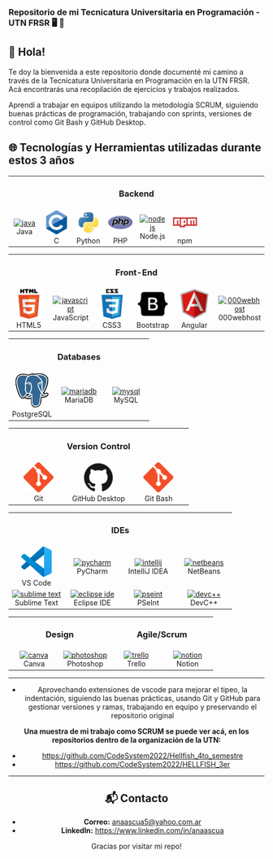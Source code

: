 ### Repositorio de mi Tecnicatura Universitaria en Programación - UTN FRSR 🖥️ 🚀 

## 👋 Hola!

Te doy la bienvenida a este repositorio donde documenté mi camino a través de la Tecnicatura Universitaria en Programación en la UTN FRSR. Acá encontrarás una recopilación de ejercicios y trabajos realizados.

Aprendí a trabajar en equipos utilizando la metodología SCRUM, siguiendo buenas prácticas de programación, trabajando con sprints, versiones de control como Git Bash y GitHub Desktop.

## 🌐 Tecnologías y Herramientas utilizadas durante estos 3 años


<center>

<table>
  <tr>
    <td colspan="8" align="center">
      <h3>Backend</h3>
    </td>
  </tr>
  <tr>
    <td align="center" width="12.5%">
      <a href="https://www.java.com" target="_blank" rel="noreferrer">
        <img src="https://cdn.icon-icons.com/icons2/2415/PNG/512/java_original_wordmark_logo_icon_146459.png" alt="java" width="60"/>
      </a>
      <br>Java
    </td>
    <td align="center" width="12.5%">
      <a href="https://www.cprogramming.com/" target="_blank" rel="noreferrer">
        <img src="https://raw.githubusercontent.com/devicons/devicon/master/icons/c/c-original.svg" alt="c" width="60"/>
      </a>
      <br>C
    </td>
    <td align="center" width="12.5%">
      <a href="https://www.python.org" target="_blank" rel="noreferrer">
        <img src="https://raw.githubusercontent.com/devicons/devicon/master/icons/python/python-original.svg" alt="python" width="60"/>
      </a>
      <br>Python
    </td>
    <td align="center" width="12.5%">
      <a href="https://www.php.net" target="_blank" rel="noreferrer">
        <img src="https://raw.githubusercontent.com/devicons/devicon/master/icons/php/php-original.svg" alt="php" width="60"/>
      </a>
      <br>PHP
    </td>
    <td align="center" width="12.5%">
      <a href="https://nodejs.org" target="_blank" rel="noreferrer">
        <img src="https://vistaran-tech.s3.ap-south-1.amazonaws.com/wp-content/uploads/2022/05/13104926/nodejs-logo.png" alt="nodejs" width="60"/>
      </a>
      <br>Node.js
    </td>
    <td align="center" width="12.5%">
      <a href="https://www.npmjs.com/" target="_blank" rel="noreferrer">
        <img src="https://raw.githubusercontent.com/devicons/devicon/master/icons/npm/npm-original-wordmark.svg" alt="npm" width="60"/>
      </a>
      <br>npm
    </td>
    <td align="center" width="12.5%">
      <!-- Placeholder for future backend technology -->
    </td>
    <td align="center" width="12.5%">
      <!-- Placeholder for future backend technology -->
    </td>
  </tr>
</table>





<table>
  <tr>
    <td colspan="6" align="center">
      <h3>Front-End</h3>
    </td>
  </tr>
  <tr>
    <td align="center" width="16.66%">
      <a href="https://www.w3schools.com/html/" target="_blank" rel="noreferrer">
        <img src="https://raw.githubusercontent.com/devicons/devicon/master/icons/html5/html5-original-wordmark.svg" alt="html5" width="60" height="60"/>
      </a>
      <br>HTML5
    </td>
    <td align="center" width="16.66%">
      <a href="https://www.javascript.com" target="_blank" rel="noreferrer">
        <img src="https://upload.wikimedia.org/wikipedia/commons/thumb/9/99/Unofficial_JavaScript_logo_2.svg/480px-Unofficial_JavaScript_logo_2.svg.png" alt="javascript" width="60" height="60"/>
      </a>
      <br>JavaScript
    </td>
    <td align="center" width="16.66%">
      <a href="https://www.w3schools.com/css/" target="_blank" rel="noreferrer">
        <img src="https://raw.githubusercontent.com/devicons/devicon/master/icons/css3/css3-original-wordmark.svg" alt="css3" width="60" height="60"/>
      </a>
      <br>CSS3
    </td>
    <td align="center" width="16.66%">
      <a href="https://getbootstrap.com/" target="_blank" rel="noreferrer">
        <img src="https://raw.githubusercontent.com/devicons/devicon/master/icons/bootstrap/bootstrap-plain.svg" alt="bootstrap" width="60" height="60"/>
      </a>
      <br>Bootstrap
    </td>
    <td align="center" width="16.66%">
      <a href="https://angular.io/" target="_blank" rel="noreferrer">
        <img src="https://raw.githubusercontent.com/devicons/devicon/master/icons/angularjs/angularjs-original.svg" alt="angular" width="60" height="60"/>
      </a>
      <br>Angular
    </td>
    <td align="center" width="16.66%">
      <a href="https://www.000webhost.com/" target="_blank" rel="noreferrer">
        <img src="https://ar.000webhost.com/static/default.000webhost.com/images/logo/400x400-red.png" alt="000webhost" width="60" height="60"/>
      </a>
      <br>000webhost
    </td>
  </tr>
</table>

<table>
  <tr>
    <td colspan="6" align="center">
      <h3>Databases</h3>
    </td>
  </tr>
  <tr>
    <td align="center" width="33.33%">
      <a href="https://www.postgresql.org/" target="_blank" rel="noreferrer">
        <img src="https://raw.githubusercontent.com/devicons/devicon/master/icons/postgresql/postgresql-original.svg" alt="postgresql" width="70" height="70"/>
      </a>
      <br>PostgreSQL
    </td>
    <td align="center" width="33.33%">
      <a href="https://mariadb.org/" target="_blank" rel="noreferrer">
        <img src="https://www.vectorlogo.zone/logos/mariadb/mariadb-icon.svg" alt="mariadb" width="70" height="70"/>
      </a>
      <br>MariaDB
    </td>
    <td align="center" width="33.33%">
      <a href="https://www.mysql.com/products/workbench/" target="_blank" rel="noreferrer">
        <img src="https://www.freepnglogos.com/uploads/logo-mysql-png/logo-mysql-mysql-logo-png-images-are-download-crazypng-21.png" alt="mysql" width="70" height="70"/>
      </a>
      <br>MySQL
    </td>
  </tr>
</table>


<!-- Tabla Version Control -->
<table>
  <tr>
    <td colspan="3" align="center">
      <h3>Version Control</h3>
    </td>
  </tr>
  <tr>
    <td align="center" width="33.33%">
      <a href="https://git-scm.com/" target="_blank" rel="noreferrer">
        <img src="https://raw.githubusercontent.com/devicons/devicon/master/icons/git/git-original.svg" alt="git" width="60"/>
      </a>
      <br>Git
    </td>
    <td align="center" width="33.33%">
      <a href="https://desktop.github.com/" target="_blank" rel="noreferrer">
        <img src="https://raw.githubusercontent.com/devicons/devicon/master/icons/github/github-original.svg" alt="github-desktop" width="60"/>
      </a>
      <br>GitHub Desktop
    </td>
    <td align="center" width="33.33%">
      <a href="https://gitforwindows.org/" target="_blank" rel="noreferrer">
        <img src="https://raw.githubusercontent.com/devicons/devicon/master/icons/git/git-original.svg" alt="git-bash" width="60"/>
      </a>
      <br>Git Bash
    </td>
  </tr>
</table>

<!-- Tabla IDEs -->
<table>
  <tr>
    <td colspan="4" align="center">
      <h3>IDEs</h3>
    </td>
  </tr>
  <tr>
    <td align="center" width="25%">
      <a href="https://code.visualstudio.com/" target="_blank" rel="noreferrer">
        <img src="https://raw.githubusercontent.com/devicons/devicon/master/icons/vscode/vscode-original.svg" alt="vscode" width="60" height="60"/>
      </a>
      <br>VS Code
    </td>
    <td align="center" width="25%">
      <a href="https://www.jetbrains.com/pycharm/" target="_blank" rel="noreferrer">
        <img src="https://logowik.com/content/uploads/images/pycharm6005.logowik.com.webp" alt="pycharm" width="60" height="60"/>
      </a>
      <br>PyCharm
    </td>
    <td align="center" width="25%">
      <a href="https://www.jetbrains.com/idea/" target="_blank" rel="noreferrer">
        <img src="https://upload.wikimedia.org/wikipedia/commons/thumb/9/9c/IntelliJ_IDEA_Icon.svg/1200px-IntelliJ_IDEA_Icon.svg.png" alt="intellij" width="60" height="60"/>
      </a>
      <br>IntelliJ IDEA
    </td>
    <td align="center" width="25%">
      <a href="https://netbeans.apache.org/" target="_blank" rel="noreferrer">
        <img src="https://upload.wikimedia.org/wikipedia/commons/thumb/9/98/Apache_NetBeans_Logo.svg/1200px-Apache_NetBeans_Logo.svg.png" alt="netbeans" width="55" height="55"/>
      </a>
      <br>NetBeans
    </td>
  </tr>
  <tr>
    <td align="center" width="25%">
      <a href="https://www.sublimetext.com/" target="_blank" rel="noreferrer">
        <img src="https://www.sublimehq.com/images/sublime_text.png" alt="sublime text" width="60" height="60"/>
      </a>
      <br>Sublime Text
    </td>
    <td align="center" width="25%">
      <a href="https://www.eclipse.org/ide/" target="_blank" rel="noreferrer">
        <img src="https://encrypted-tbn0.gstatic.com/images?q=tbn:ANd9GcS2hdDmVLdRKwnPkPLPTLR88XgFPTz3CQkNeA&usqp=CAU" alt="eclipse ide" width="60" height="60"/>
      </a>
      <br>Eclipse IDE
    </td>
    <td align="center" width="25%">
      <a href="http://pseint.sourceforge.net/" target="_blank" rel="noreferrer">
        <img src="https://pseint.sourceforge.net/logo-header.png" alt="pseint" width="60" height="60"/>
      </a>
      <br>PSeInt
    </td>
    <td align="center" width="25%">
      <a href="https://encrypted-tbn0.gstatic.com/images?q=tbn:ANd9GcSDG0NrSXrbCFfwakQT5LWOuun3qdp_klJfDW-fDR0&s" target="_blank" rel="noreferrer">
        <img src="https://encrypted-tbn0.gstatic.com/images?q=tbn:ANd9GcSDG0NrSXrbCFfwakQT5LWOuun3qdp_klJfDW-fDR0&s" alt="devc++" width="60" height="60"/>
      </a>
      <br>DevC++
    </td>
  </tr>
</table>

<!-- Tabla Design y Agile/Scrum -->
<table>
  <tr>
    <td colspan="2" align="center">
      <h3>Design</h3>
    </td>
    <td colspan="2" align="center">
      <h3>Agile/Scrum</h3>
    </td>
  </tr>
  <tr>
    <td align="center" width="25%">
      <a href="https://images.ctfassets.net/yzco4xsimv0y/4ktvkEPJ0SChqP69iZB4xR/85f99299f450eef01ef9f9ae50cceabc/Untitled_design.png?w=300&q=70" target="_blank" rel="noreferrer">
        <img src="https://images.ctfassets.net/yzco4xsimv0y/4ktvkEPJ0SChqP69iZB4xR/85f99299f450eef01ef9f9ae50cceabc/Untitled_design.png?w=300&q=70" alt="canva" width="60"/>
      </a>
      <br>Canva
    </td>
    <td align="center" width="25%">
      <a href="https://logodownload.org/wp-content/uploads/2019/10/adobe-photoshop-logo-0.png" target="_blank" rel="noreferrer">
        <img src="https://logodownload.org/wp-content/uploads/2019/10/adobe-photoshop-logo-0.png" alt="photoshop" width="60"/>
      </a>
      <br>Photoshop
    </td>
    <td align="center" width="25%">
      <a href="https://download.logo.wine/logo/Trello/Trello-Logo.wine.png" target="_blank" rel="noreferrer">
        <img src="https://download.logo.wine/logo/Trello/Trello-Logo.wine.png" alt="trello" width="60"/>
      </a>
      <br>Trello
    </td>
    <td align="center" width="25%">
      <a href="https://upload.wikimedia.org/wikipedia/commons/thumb/e/e9/Notion-logo.svg/1024px-Notion-logo.svg.png" target="_blank" rel="noreferrer">
        <img src="https://upload.wikimedia.org/wikipedia/commons/thumb/e/e9/Notion-logo.svg/1024px-Notion-logo.svg.png" alt="notion" width="60"/>
      </a>
      <br>Notion
    </td>
  </tr>
</table>

***

- Aprovechando extensiones de vscode para mejorar el tipeo, la indentación, siguiendo las buenas prácticas, usando Git y GitHub para gestionar versiones y ramas, trabajando en equipo y preservando el repositorio original

**Una muestra de mi trabajo como SCRUM se puede ver acá, en los repositorios dentro de la organización de la UTN:**
- https://github.com/CodeSystem2022/Hellfish_4to_semestre
- https://github.com/CodeSystem2022/HELLFISH_3er
***
## 📬 Contacto

- **Correo:** anaascua5@yahoo.com.ar
- **LinkedIn:** https://www.linkedin.com/in/anaascua

Gracias por visitar mi repo!

